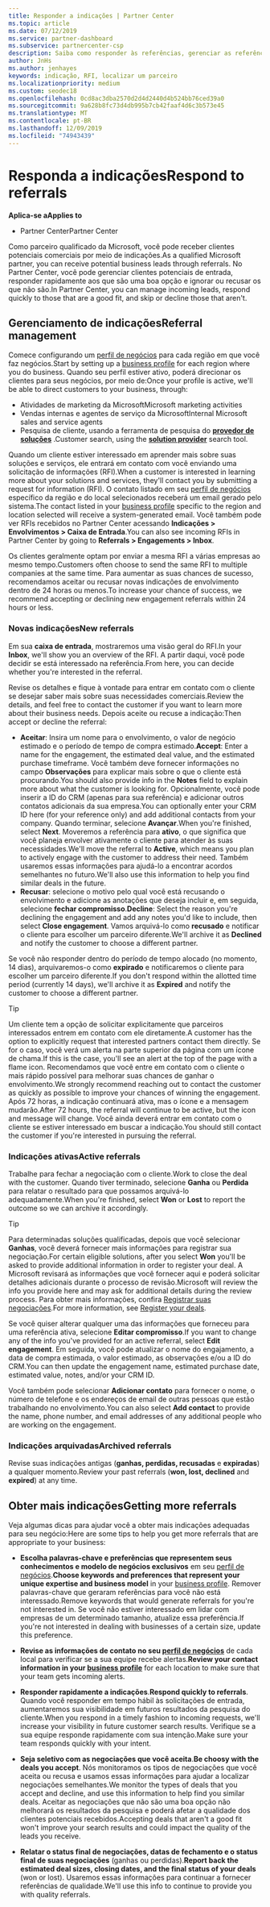 ```yaml
---
title: Responder a indicações | Partner Center
ms.topic: article
ms.date: 07/12/2019
ms.service: partner-dashboard
ms.subservice: partnercenter-csp
description: Saiba como responder às referências, gerenciar as referências novas, existentes e arquivadas e obter mais referências no futuro.
author: JnHs
ms.author: jenhayes
keywords: indicação, RFI, localizar um parceiro
ms.localizationpriority: medium
ms.custom: seodec18
ms.openlocfilehash: 0cd8ac3dba2570d2d4d2440d4b524bb76ced39a0
ms.sourcegitcommit: 9a628b8fc73d4db995b7cb42faaf4d6c3b573e45
ms.translationtype: MT
ms.contentlocale: pt-BR
ms.lasthandoff: 12/09/2019
ms.locfileid: "74943439"
---
```

# <a name="respond-to-referrals"></a><span data-ttu-id="b1442-104">Responda a indicações</span><span class="sxs-lookup"><span data-stu-id="b1442-104">Respond to referrals</span></span>

<span data-ttu-id="b1442-105">**Aplica-se a**</span><span class="sxs-lookup"><span data-stu-id="b1442-105">**Applies to**</span></span>

-  <span data-ttu-id="b1442-106">Partner Center</span><span class="sxs-lookup"><span data-stu-id="b1442-106">Partner Center</span></span>

<span data-ttu-id="b1442-107">Como parceiro qualificado da Microsoft, você pode receber clientes potenciais comerciais por meio de indicações.</span><span class="sxs-lookup"><span data-stu-id="b1442-107">As a qualified Microsoft partner, you can receive potential business leads through referrals.</span></span> <span data-ttu-id="b1442-108">No Partner Center, você pode gerenciar clientes potenciais de entrada, responder rapidamente aos que são uma boa opção e ignorar ou recusar os que não são.</span><span class="sxs-lookup"><span data-stu-id="b1442-108">In Partner Center, you can manage incoming leads, respond quickly to those that are a good fit, and skip or decline those that aren't.</span></span> 

## <a name="referral-management"></a><span data-ttu-id="b1442-109">Gerenciamento de indicações</span><span class="sxs-lookup"><span data-stu-id="b1442-109">Referral management</span></span>

<span data-ttu-id="b1442-110">Comece configurando um [perfil de negócios](create-a-marketing-profile.md) para cada região em que você faz negócios.</span><span class="sxs-lookup"><span data-stu-id="b1442-110">Start by setting up a [business profile](create-a-marketing-profile.md) for each region where you do business.</span></span> <span data-ttu-id="b1442-111">Quando seu perfil estiver ativo, poderá direcionar os clientes para seus negócios, por meio de:</span><span class="sxs-lookup"><span data-stu-id="b1442-111">Once your profile is active, we'll be able to direct customers to your business, through:</span></span>

*  <span data-ttu-id="b1442-112">Atividades de marketing da Microsoft</span><span class="sxs-lookup"><span data-stu-id="b1442-112">Microsoft marketing activities</span></span>
*  <span data-ttu-id="b1442-113">Vendas internas e agentes de serviço da Microsoft</span><span class="sxs-lookup"><span data-stu-id="b1442-113">Internal Microsoft sales and service agents</span></span>
*  <span data-ttu-id="b1442-114">Pesquisa de cliente, usando a ferramenta de pesquisa do **[provedor de soluções](https://www.microsoft.com/solution-providers/home)** .</span><span class="sxs-lookup"><span data-stu-id="b1442-114">Customer search, using the **[solution provider](https://www.microsoft.com/solution-providers/home)** search tool.</span></span>

<span data-ttu-id="b1442-115">Quando um cliente estiver interessado em aprender mais sobre suas soluções e serviços, ele entrará em contato com você enviando uma solicitação de informações (RFI).</span><span class="sxs-lookup"><span data-stu-id="b1442-115">When a customer is interested in learning more about your solutions and services, they'll contact you by submitting a request for information (RFI).</span></span> <span data-ttu-id="b1442-116">O contato listado em seu [perfil de negócios](create-a-marketing-profile.md) específico da região e do local selecionados receberá um email gerado pelo sistema.</span><span class="sxs-lookup"><span data-stu-id="b1442-116">The contact listed in your [business profile](create-a-marketing-profile.md) specific to the region and location selected will receive a system-generated email.</span></span> <span data-ttu-id="b1442-117">Você também pode ver RFIs recebidos no Partner Center acessando **Indicações > Envolvimentos > Caixa de Entrada**.</span><span class="sxs-lookup"><span data-stu-id="b1442-117">You can also see incoming RFIs in Partner Center by going to **Referrals > Engagements > Inbox**.</span></span>

<span data-ttu-id="b1442-118">Os clientes geralmente optam por enviar a mesma RFI a várias empresas ao mesmo tempo.</span><span class="sxs-lookup"><span data-stu-id="b1442-118">Customers often choose to send the same RFI to multiple companies at the same time.</span></span> <span data-ttu-id="b1442-119">Para aumentar as suas chances de sucesso, recomendamos aceitar ou recusar novas indicações de envolvimento dentro de 24 horas ou menos.</span><span class="sxs-lookup"><span data-stu-id="b1442-119">To increase your chance of success, we recommend accepting or declining new engagement referrals within 24 hours or less.</span></span>

### <a name="new-referrals"></a><span data-ttu-id="b1442-120">Novas indicações</span><span class="sxs-lookup"><span data-stu-id="b1442-120">New referrals</span></span>

<span data-ttu-id="b1442-121">Em sua **caixa de entrada**, mostraremos uma visão geral do RFI.</span><span class="sxs-lookup"><span data-stu-id="b1442-121">In your **Inbox**, we'll show you an overview of the RFI.</span></span> <span data-ttu-id="b1442-122">A partir daqui, você pode decidir se está interessado na referência.</span><span class="sxs-lookup"><span data-stu-id="b1442-122">From here, you can decide whether you're interested in the referral.</span></span>

<span data-ttu-id="b1442-123">Revise os detalhes e fique à vontade para entrar em contato com o cliente se desejar saber mais sobre suas necessidades comerciais.</span><span class="sxs-lookup"><span data-stu-id="b1442-123">Review the details, and feel free to contact the customer if you want to learn more about their business needs.</span></span> <span data-ttu-id="b1442-124">Depois aceite ou recuse a indicação:</span><span class="sxs-lookup"><span data-stu-id="b1442-124">Then accept or decline the referral:</span></span>

*  <span data-ttu-id="b1442-125">**Aceitar**: Insira um nome para o envolvimento, o valor de negócio estimado e o período de tempo de compra estimado.</span><span class="sxs-lookup"><span data-stu-id="b1442-125">**Accept**: Enter a name for the engagement, the estimated deal value, and the estimated purchase timeframe.</span></span> <span data-ttu-id="b1442-126">Você também deve fornecer informações no campo **Observações** para explicar mais sobre o que o cliente está procurando.</span><span class="sxs-lookup"><span data-stu-id="b1442-126">You should also provide info in the **Notes** field to explain more about what the customer is looking for.</span></span> <span data-ttu-id="b1442-127">Opcionalmente, você pode inserir a ID do CRM (apenas para sua referência) e adicionar outros contatos adicionais da sua empresa.</span><span class="sxs-lookup"><span data-stu-id="b1442-127">You can optionally enter your CRM ID here (for your reference only) and add additional contacts from your company.</span></span> <span data-ttu-id="b1442-128">Quando terminar, selecione **Avançar**.</span><span class="sxs-lookup"><span data-stu-id="b1442-128">When you're finished, select **Next**.</span></span> <span data-ttu-id="b1442-129">Moveremos a referência para **ativo**, o que significa que você planeja envolver ativamente o cliente para atender às suas necessidades.</span><span class="sxs-lookup"><span data-stu-id="b1442-129">We'll move the referral to **Active**, which means you plan to actively engage with the customer to address their need.</span></span> <span data-ttu-id="b1442-130">Também usaremos essas informações para ajudá-lo a encontrar acordos semelhantes no futuro.</span><span class="sxs-lookup"><span data-stu-id="b1442-130">We'll also use this information to help you find similar deals in the future.</span></span>
*  <span data-ttu-id="b1442-131">**Recusar**: selecione o motivo pelo qual você está recusando o envolvimento e adicione as anotações que deseja incluir e, em seguida, selecione **fechar compromisso**.</span><span class="sxs-lookup"><span data-stu-id="b1442-131">**Decline**: Select the reason you're declining the engagement and add any notes you'd like to include, then select **Close engagement**.</span></span> <span data-ttu-id="b1442-132">Vamos arquivá-lo como **recusado** e notificar o cliente para escolher um parceiro diferente.</span><span class="sxs-lookup"><span data-stu-id="b1442-132">We'll archive it as **Declined** and notify the customer to choose a different partner.</span></span>

<span data-ttu-id="b1442-133">Se você não responder dentro do período de tempo alocado (no momento, 14 dias), arquivaremos-o como **expirado** e notificaremos o cliente para escolher um parceiro diferente.</span><span class="sxs-lookup"><span data-stu-id="b1442-133">If you don't respond within the allotted time period (currently 14 days), we'll archive it as **Expired** and notify the customer to choose a different partner.</span></span>

> [!TIP]
> <span data-ttu-id="b1442-134">Um cliente tem a opção de solicitar explicitamente que parceiros interessados entrem em contato com ele diretamente.</span><span class="sxs-lookup"><span data-stu-id="b1442-134">A customer has the option to explicitly request that interested partners contact them directly.</span></span> <span data-ttu-id="b1442-135">Se for o caso, você verá um alerta na parte superior da página com um ícone de chama.</span><span class="sxs-lookup"><span data-stu-id="b1442-135">If this is the case, you'll see an alert at the top of the page with a flame icon.</span></span> <span data-ttu-id="b1442-136">Recomendamos que você entre em contato com o cliente o mais rápido possível para melhorar suas chances de ganhar o envolvimento.</span><span class="sxs-lookup"><span data-stu-id="b1442-136">We strongly recommend reaching out to contact the customer as quickly as possible to improve your chances of winning the engagement.</span></span> <span data-ttu-id="b1442-137">Após 72 horas, a indicação continuará ativa, mas o ícone e a mensagem mudarão.</span><span class="sxs-lookup"><span data-stu-id="b1442-137">After 72 hours, the referral will continue to be active, but the icon and message will change.</span></span> <span data-ttu-id="b1442-138">Você ainda deverá entrar em contato com o cliente se estiver interessado em buscar a indicação.</span><span class="sxs-lookup"><span data-stu-id="b1442-138">You should still contact the customer if you're interested in pursuing the referral.</span></span>

### <a name="active-referrals"></a><span data-ttu-id="b1442-139">Indicações ativas</span><span class="sxs-lookup"><span data-stu-id="b1442-139">Active referrals</span></span>

<span data-ttu-id="b1442-140">Trabalhe para fechar a negociação com o cliente.</span><span class="sxs-lookup"><span data-stu-id="b1442-140">Work to close the deal with the customer.</span></span> <span data-ttu-id="b1442-141">Quando tiver terminado, selecione **Ganha** ou **Perdida** para relatar o resultado para que possamos arquivá-lo adequadamente.</span><span class="sxs-lookup"><span data-stu-id="b1442-141">When you're finished, select **Won** or **Lost** to report the outcome so we can archive it accordingly.</span></span>

> [!TIP]
> <span data-ttu-id="b1442-142">Para determinadas soluções qualificadas, depois que você selecionar **Ganhas**, você deverá fornecer mais informações para registrar sua negociação.</span><span class="sxs-lookup"><span data-stu-id="b1442-142">For certain eligible solutions, after you select **Won** you'll be asked to provide additional information in order to register your deal.</span></span> <span data-ttu-id="b1442-143">A Microsoft revisará as informações que você fornecer aqui e poderá solicitar detalhes adicionais durante o processo de revisão.</span><span class="sxs-lookup"><span data-stu-id="b1442-143">Microsoft will review the info you provide here and may ask for additional details during the review process.</span></span> <span data-ttu-id="b1442-144">Para obter mais informações, confira [Registrar suas negociações](register-deals.md).</span><span class="sxs-lookup"><span data-stu-id="b1442-144">For more information, see [Register your deals](register-deals.md).</span></span>

<span data-ttu-id="b1442-145">Se você quiser alterar qualquer uma das informações que forneceu para uma referência ativa, selecione **Editar compromisso**.</span><span class="sxs-lookup"><span data-stu-id="b1442-145">If you want to change any of the info you've provided for an active referral, select **Edit engagement**.</span></span> <span data-ttu-id="b1442-146">Em seguida, você pode atualizar o nome do engajamento, a data de compra estimada, o valor estimado, as observações e/ou a ID do CRM.</span><span class="sxs-lookup"><span data-stu-id="b1442-146">You can then update the engagement name, estimated purchase date, estimated value, notes, and/or your CRM ID.</span></span>

<span data-ttu-id="b1442-147">Você também pode selecionar **Adicionar contato** para fornecer o nome, o número de telefone e os endereços de email de outras pessoas que estão trabalhando no envolvimento.</span><span class="sxs-lookup"><span data-stu-id="b1442-147">You can also select **Add contact** to provide the name, phone number, and email addresses of any additional people who are working on the engagement.</span></span>


### <a name="archived-referrals"></a><span data-ttu-id="b1442-148">Indicações arquivadas</span><span class="sxs-lookup"><span data-stu-id="b1442-148">Archived referrals</span></span>

<span data-ttu-id="b1442-149">Revise suas indicações antigas (**ganhas, perdidas, recusadas** e **expiradas**) a qualquer momento.</span><span class="sxs-lookup"><span data-stu-id="b1442-149">Review your past referrals (**won, lost, declined** and **expired**) at any time.</span></span> 

## <a name="getting-more-referrals"></a><span data-ttu-id="b1442-150">Obter mais indicações</span><span class="sxs-lookup"><span data-stu-id="b1442-150">Getting more referrals</span></span>

<span data-ttu-id="b1442-151">Veja algumas dicas para ajudar você a obter mais indicações adequadas para seu negócio:</span><span class="sxs-lookup"><span data-stu-id="b1442-151">Here are some tips to help you get more referrals that are appropriate to your business:</span></span>

*  <span data-ttu-id="b1442-152">**Escolha palavras-chave e preferências que representem seus conhecimentos e modelo de negócios exclusivos** em seu [perfil de negócios](create-a-marketing-profile.md).</span><span class="sxs-lookup"><span data-stu-id="b1442-152">**Choose keywords and preferences that represent your unique expertise and business model** in your [business profile](create-a-marketing-profile.md).</span></span> <span data-ttu-id="b1442-153">Remover palavras-chave que geraram referências para você não está interessado.</span><span class="sxs-lookup"><span data-stu-id="b1442-153">Remove keywords that would generate referrals for you're not interested in.</span></span> <span data-ttu-id="b1442-154">Se você não estiver interessado em lidar com empresas de um determinado tamanho, atualize essa preferência.</span><span class="sxs-lookup"><span data-stu-id="b1442-154">If you're not interested in dealing with businesses of a certain size, update this preference.</span></span>

*  <span data-ttu-id="b1442-155">**Revise as informações de contato no seu [perfil de negócios](create-a-marketing-profile.md)** de cada local para verificar se a sua equipe recebe alertas.</span><span class="sxs-lookup"><span data-stu-id="b1442-155">**Review your contact information in your [business profile](create-a-marketing-profile.md)** for each location to make sure that your team gets incoming alerts.</span></span>

*  <span data-ttu-id="b1442-156">**Responder rapidamente a indicações**.</span><span class="sxs-lookup"><span data-stu-id="b1442-156">**Respond quickly to referrals**.</span></span> <span data-ttu-id="b1442-157">Quando você responder em tempo hábil às solicitações de entrada, aumentaremos sua visibilidade em futuros resultados da pesquisa do cliente.</span><span class="sxs-lookup"><span data-stu-id="b1442-157">When you respond in a timely fashion to incoming requests, we'll increase your visibility in future customer search results.</span></span> <span data-ttu-id="b1442-158">Verifique se a sua equipe responde rapidamente com sua intenção.</span><span class="sxs-lookup"><span data-stu-id="b1442-158">Make sure your team responds quickly with your intent.</span></span>

*  <span data-ttu-id="b1442-159">**Seja seletivo com as negociações que você aceita**.</span><span class="sxs-lookup"><span data-stu-id="b1442-159">**Be choosy with the deals you accept**.</span></span> <span data-ttu-id="b1442-160">Nós monitoramos os tipos de negociações que você aceita ou recusa e usamos essas informações para ajudar a localizar negociações semelhantes.</span><span class="sxs-lookup"><span data-stu-id="b1442-160">We monitor the types of deals that you accept and decline, and use this information to help find you similar deals.</span></span> <span data-ttu-id="b1442-161">Aceitar as negociações que não são uma boa opção não melhorará os resultados da pesquisa e poderá afetar a qualidade dos clientes potenciais recebidos.</span><span class="sxs-lookup"><span data-stu-id="b1442-161">Accepting deals that aren't a good fit won't improve your search results and could impact the quality of the leads you receive.</span></span>

*  <span data-ttu-id="b1442-162">**Relatar o status final de negociações, datas de fechamento e o status final de suas negociações** (ganhas ou perdidas).</span><span class="sxs-lookup"><span data-stu-id="b1442-162">**Report back the estimated deal sizes, closing dates, and the final status of your deals** (won or lost).</span></span> <span data-ttu-id="b1442-163">Usaremos essas informações para continuar a fornecer referências de qualidade.</span><span class="sxs-lookup"><span data-stu-id="b1442-163">We'll use this info to continue to provide you with quality referrals.</span></span>
